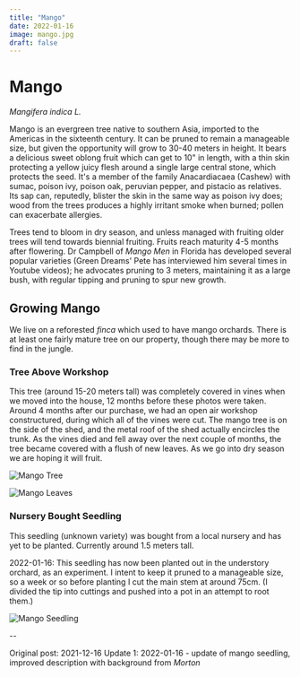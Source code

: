 ```yaml
---
title: "Mango"
date: 2022-01-16
image: mango.jpg
draft: false
---
```


# Mango

_Mangifera indica L._

Mango is an evergreen tree native to southern Asia, imported to the Americas in the sixteenth century. It can be pruned to remain a manageable size, but given the opportunity will grow to 30-40 meters in height. It bears a delicious sweet oblong fruit which can get to 10" in length, with a thin skin protecting a yellow juicy flesh around a single large central stone, which protects the seed. It's a member of the family Anacardiacaea (Cashew) with sumac, poison ivy, poison oak, peruvian pepper, and pistacio as relatives. Its sap can, reputedly, blister the skin in the same way as poison ivy does; wood from the trees produces a highly irritant smoke when burned; pollen can exacerbate allergies.

Trees tend to bloom in dry season, and unless managed with fruiting older trees will tend towards biennial fruiting. Fruits reach maturity 4-5 months after flowering. Dr Campbell of _Mango Men_ in Florida has developed several popular varieties (Green Dreams' Pete has interviewed him several times in Youtube videos); he advocates pruning to 3 meters, maintaining it as a large bush, with regular tipping and pruning to spur new growth.

## Growing Mango

We live on a reforested _finca_ which used to have mango orchards. There is at least one fairly mature tree on our property, though there may be more to find in the jungle.

### Tree Above Workshop

This tree (around 15-20 meters tall) was completely covered in vines when we moved into the house, 12 months before these photos were taken. Around 4 months after our purchase, we had an open air workshop constructured, during which all of the vines were cut. The mango tree is on the side of the shed, and the metal roof of the shed actually encircles the trunk. As the vines died and fell away over the next couple of months, the tree became covered with a flush of new leaves. As we go into dry season we are hoping it will fruit.

![Mango Tree](/images/mango-tree.JPG)

![Mango Leaves](/images/mango-leaves.JPG)

### Nursery Bought Seedling

This seedling (unknown variety) was bought from a local nursery and has yet to be planted. Currently around 1.5 meters tall.

2022-01-16: This seedling has now been planted out in the understory orchard, as an experiment. I intent to keep it pruned to a manageable size, so a week or so before planting I cut the main stem at around 75cm. (I divided the tip into cuttings and pushed into a pot in an attempt to root them.)

![Mango Seedling](/images/mango-seedling.JPG)

--

Original post: 2021-12-16
Update 1: 2022-01-16 - update of mango seedling, improved description with background from _Morton_
